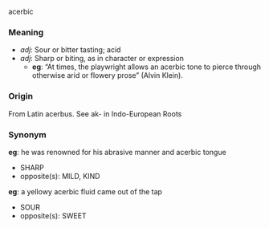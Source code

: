 acerbic
### Meaning
+ _adj_: Sour or bitter tasting; acid
+ _adj_: Sharp or biting, as in character or expression
    + __eg__: “At times, the playwright allows an acerbic tone to pierce through otherwise arid or flowery prose” (Alvin Klein).

### Origin

From Latin acerbus. See ak- in Indo-European Roots

### Synonym

__eg__: he was renowned for his abrasive manner and acerbic tongue

+ SHARP
+ opposite(s): MILD, KIND

__eg__: a yellowy acerbic fluid came out of the tap

+ SOUR
+ opposite(s): SWEET


